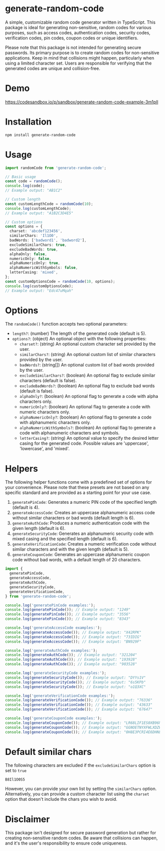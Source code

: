 # generate-random-code

A simple, customizable random code generator written in TypeScript. This package is ideal for
generating non-sensitive, random codes for various purposes, such as access codes, authentication codes,
security codes, verification codes, pin codes, coupon codes or unique identifiers.

Please note that this package is not intended for generating secure passwords. Its primary purpose
is to create random codes for non-sensitive applications. Keep in mind that collisions might happen,
particularly when using a limited character set. Users are responsible for verifying that the generated
codes are unique and collision-free.

# Demo

https://codesandbox.io/p/sandbox/generate-random-code-example-3m1pll

# Installation

```bash
npm install generate-random-code
```

# Usage

```typescript
import randomCode from 'generate-random-code';

// Basic usage
const code = randomCode();
console.log(code);
// Example output: "AB1C2"

// Custom length
const customLengthCode = randomCode(10);
console.log(customLengthCode);
// Example output: "A1B2C3D4E5"

// Custom options
const options = {
  charset: 'abcdef123456',
  similarChars: 'Il1O0',
  badWords: ['badword1', 'badword2'],
  excludeSimilarChars: true,
  excludeBadWords: true,
  alphaOnly: false,
  numericOnly: false,
  alphaNumericOnly: true,
  alphaNumericWithSymbols: false,
  letterCasing: 'mixed',
};
const customOptionsCode = randomCode(10, options);
console.log(customOptionsCode);
// Example output: "Edc47uMqah"
```

# Options

The `randomCode()` function accepts two optional parameters:

- `length?`: (number) The length of the generated code (default is 5).
- `options?`: (object) An optional object with the following properties:
  - `charset?`: (string) An optional custom character set provided by the user.
  - `similarChars?`: (string) An optional custom list of similar characters provided by the user.
  - `badWords?`: (string[]) An optional custom list of bad words provided by the user.
  - `excludeSimilarChars?`: (boolean) An optional flag to exclude similar characters (default is false).
  - `excludeBadWords?`: (boolean) An optional flag to exclude bad words (default is false).
  - `alphaOnly?`: (boolean) An optional flag to generate a code with alpha characters only.
  - `numericOnly?`: (boolean) An optional flag to generate a code with numeric characters only.
  - `alphaNumericOnly?`: (boolean) An optional flag to generate a code with alphanumeric characters only.
  - `alphaNumericWithSymbols?`: (boolean) An optional flag to generate a code with alphanumeric characters and symbols.
  - `letterCasing?`: (string) An optional value to specify the desired letter casing for the generated code. Possible values are 'uppercase', 'lowercase', and 'mixed'.

# Helpers

The following helper functions come with a predefined set of options for your convenience.
Please note that these presets are not based on any specific standard and are provided as a starting point for your use case.

1. `generatePinCode`: Generates a numeric PIN code of the specified length (default is 4).
2. `generateAccessCode`: Creates an uppercase alphanumeric access code without similar characters or bad words (default length is 6).
3. `generateAuthCode`: Produces a numeric authentication code with the given length (default is 6).
4. `generateSecurityCode`: Generates an alphanumeric security code with mixed casing and the specified length (default is 6).
5. `generateVerificationCode`: Creates a numeric verification code without similar characters and with the given length (default is 5).
6. `generateCouponCode`: Generates an uppercase alphanumeric coupon code without bad words, with a default length of 20 characters.

```typescript
import {
  generatePinCode,
  generateAccessCode,
  generateAuthCode,
  generateSecurityCode,
  generateVerificationCode,
} from 'generate-random-code';

console.log('generatePinCode examples:');
console.log(generatePinCode()); // Example output: "1249"
console.log(generatePinCode()); // Example output: "3556"
console.log(generatePinCode()); // Example output: "8343"

console.log('generateAccessCode examples:');
console.log(generateAccessCode()); // Example output: "X42RPK"
console.log(generateAccessCode()); // Example output: "73IDIG"
console.log(generateAccessCode()); // Example output: "BN929F"

console.log('generateAuthCode examples:');
console.log(generateAuthCode()); // Example output: "321204"
console.log(generateAuthCode()); // Example output: "193928"
console.log(generateAuthCode()); // Example output: "903528"

console.log('generateSecurityCode examples:');
console.log(generateSecurityCode()); // Example output: "DYYs1V"
console.log(generateSecurityCode()); // Example output: "6s5KPb"
console.log(generateSecurityCode()); // Example output: "o1Q3XC"

console.log('generateVerificationCode examples:');
console.log(generateVerificationCode()); // Example output: "76336"
console.log(generateVerificationCode()); // Example output: "43633"
console.log(generateVerificationCode()); // Example output: "67647"

console.log('generateCouponCode examples:');
console.log(generateCouponCode()); // Example output: "LR68LIF1ES0XB96NM1DZ"
console.log(generateCouponCode()); // Example output: "GGNOETNYXFWLXDZW1AS1"
console.log(generateCouponCode()); // Example output: "0H8E3PCRI4E6DHNL9D35"
```

# Default similar chars

The following characters are excluded if the `excludeSimilarChars` option is set to `true`

```
B8Il1O0S5
```

However, you can provide your own list by setting the `similarChars` option.
Alternatively, you can provide a custom character list using the `charset` option that
doesn't include the chars you wish to avoid.

# Disclaimer

This package isn't designed for secure password generation but rather for creating
non-sensitive random codes. Be aware that collisions can happen, and it's the
user's responsibility to ensure code uniqueness.
